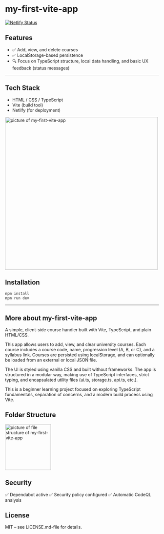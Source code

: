 # my-first-vite-app

[![Netlify Status](https://api.netlify.com/api/v1/badges/c432a77f-e55d-4649-8c47-bc2cd3e3eb59/deploy-status)](https://app.netlify.com/projects/a-course-handler-app/deploys)

## Features

- ✅ Add, view, and delete courses
- ✅ LocalStorage-based persistence
- 🔍 Focus on TypeScript structure, local data handling, and basic UX feedback (status messages)

---

## Tech Stack

- HTML / CSS / TypeScript
- Vite (build tool)
- Netlify (for deployment)

<img src="https://github.com/user-attachments/assets/215ea0f8-e5ec-4bc1-88e4-ec890924e279" alt="picture of my-first-vite-app" width="500"/>

## Installation

```bash
npm install
npm run dev
```

---
## More about my-first-vite-app

A simple, client-side course handler built with Vite, TypeScript, and plain HTML/CSS.

This app allows users to add, view, and clear university courses.
Each course includes a course code, name, progression level (A, B, or C), and a syllabus link.
Courses are persisted using localStorage, and can optionally be loaded from an external or local JSON file.

The UI is styled using vanilla CSS and built without frameworks.
The app is structured in a modular way, making use of TypeScript interfaces,
strict typing, and encapsulated utility files (ui.ts, storage.ts, api.ts, etc.).

This is a beginner learning project focused on exploring TypeScript fundamentals,
separation of concerns, and a modern build process using Vite.

## Folder Structure
<img src="https://github.com/user-attachments/assets/4a3b925d-5939-448a-a148-e7f5f6c1cb44" alt="picture of file structure of my-first-vite-app" width="150"/>

## Security
✅ Dependabot active
✅ Security policy configured
✅ Automatic CodeQL analysis

## License
MIT – see LICENSE.md-file for details.
